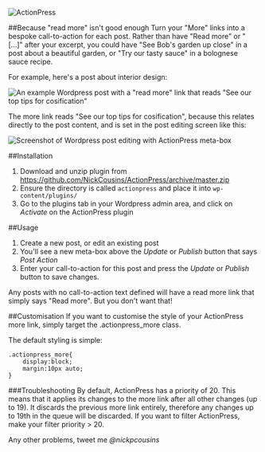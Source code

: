 ![ActionPress](http://nickcousins.co.uk/actionpress.png)

##Because "read more" isn't good enough
Turn your "More" links into a bespoke call-to-action for each post. Rather than have "Read more" or "[...]" after your excerpt, you could have "See Bob's garden up close" in a post about a beautiful garden, or "Try our tasty sauce" in a bolognese sauce recipe.

For example, here's a post about interior design:

![An example Wordpress post with a "read more" link that reads "See our top tips for cosification"](http://nickcousins.co.uk/actionpress-screenshot.png)

The more link reads "See our top tips for cosification", because this relates directly to the post content, and is set in the post editing screen like this:

![Screenshot of Wordpress post editing with ActionPress meta-box](http://nickcousins.co.uk/actionpress-metabox.png)

##Installation

1. Download and unzip plugin from https://github.com/NickCousins/ActionPress/archive/master.zip
2. Ensure the directory is called `actionpress` and place it into `wp-content/plugins/`
3. Go to the plugins tab in your Wordpress admin area, and click on *Activate* on the ActionPress plugin

##Usage

1. Create a new post, or edit an existing post
2. You'll see a new meta-box above the *Update* or *Publish* button that says *Post Action*
3. Enter your call-to-action for this post and press the *Update* or *Publish* button to save changes.

Any posts with no call-to-action text defined will have a read more link that simply says "Read more". But you don't want that!

##Customisation
If you want to customise the style of your ActionPress more link, simply target the .actionpress_more class.

The default styling is simple:
```
.actionpress_more{
    display:block;
    margin:10px auto;
}
```

###Troubleshooting
By default, ActionPress has a priority of 20. This means that it applies its changes to the more link after all other changes (up to 19). It discards the previous more link entirely, therefore any changes up to 19th in the queue will be discarded.
If you want to filter ActionPress, make your filter priority > 20.

Any other problems, tweet me *@nickpcousins*
